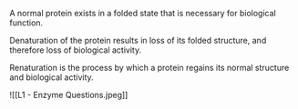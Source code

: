 A normal protein exists in a folded state that is necessary for biological function.

Denaturation of the protein results in loss of its folded structure, and therefore loss of biological activity.

Renaturation is the process by which a protein regains its normal structure and biological activity.

![[L1 - Enzyme Questions.jpeg]]